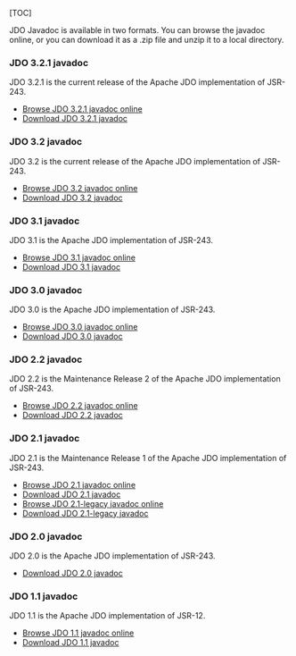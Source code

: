 [TOC]

JDO Javadoc is available in two formats. You can browse the javadoc online, or you can download it as a .zip file and unzip it to a local directory.

### JDO 3.2.1 javadoc

JDO 3.2.1 is the current release of the Apache JDO implementation of JSR-243.

- [Browse JDO 3.2.1 javadoc online](https://db.apache.org/jdo/api321/apidocs/index.html)
- [Download JDO 3.2.1 javadoc](https://db.apache.org/jdo/api321/apidocs.zip)

### JDO 3.2 javadoc

JDO 3.2 is the current release of the Apache JDO implementation of JSR-243.

- [Browse JDO 3.2 javadoc online](https://db.apache.org/jdo/api31/apidocs/index.html)
- [Download JDO 3.2 javadoc](https://db.apache.org/jdo/api31/apidocs.zip)

### JDO 3.1 javadoc

JDO 3.1 is the Apache JDO implementation of JSR-243.

- [Browse JDO 3.1 javadoc online](https://db.apache.org/jdo/api31/apidocs/index.html)
- [Download JDO 3.1 javadoc](https://db.apache.org/jdo/api31/apidocs.zip)

### JDO 3.0 javadoc

JDO 3.0 is the Apache JDO implementation of JSR-243.

- [Browse JDO 3.0 javadoc online](https://db.apache.org/jdo/api30/apidocs/index.html)
- [Download JDO 3.0 javadoc](https://db.apache.org/jdo/api30/apidocs.zip)

### JDO 2.2 javadoc

JDO 2.2 is the Maintenance Release 2 of the Apache JDO implementation of JSR-243.

- [Browse JDO 2.2 javadoc online](https://db.apache.org/jdo/api22/apidocs/index.html)
- [Download JDO 2.2 javadoc](https://db.apache.org/jdo/api22/apidocs.zip)

### JDO 2.1 javadoc

JDO 2.1 is the Maintenance Release 1 of the Apache JDO implementation of JSR-243.

- [Browse JDO 2.1 javadoc online](https://db.apache.org/jdo/api21/apidocs/index.html)
- [Download JDO 2.1 javadoc](https://db.apache.org/jdo/api21/apidocs.zip)
- [Browse JDO 2.1-legacy javadoc online](https://db.apache.org/jdo/api21-legacy/apidocs/index.html)
- [Download JDO 2.1-legacy javadoc](https://db.apache.org/jdo/api21-legacy/apidocs.zip)

### JDO 2.0 javadoc

JDO 2.0 is the Apache JDO implementation of JSR-243.

- [Download JDO 2.0 javadoc](https://db.apache.org/jdo/api20/apidocs.zip)

### JDO 1.1 javadoc

JDO 1.1 is the Apache JDO implementation of JSR-12.

- [Browse JDO 1.1 javadoc online](https://db.apache.org/jdo/api11/apidocs/index.html)
- [Download JDO 1.1 javadoc](https://db.apache.org/jdo/api11/apidocs.zip)
